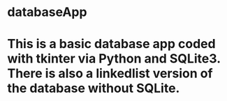 # databaseApp
# This is a basic database app coded with tkinter via Python and SQLite3. There is also a linkedlist version of the database without SQLite. 
